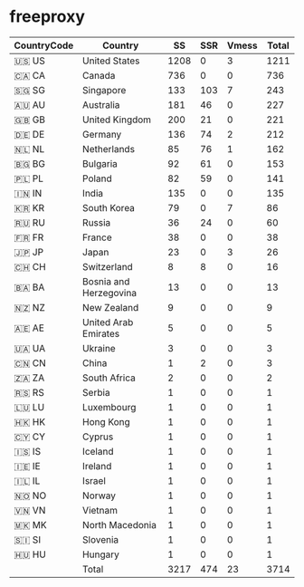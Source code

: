 # freeproxy

|CountryCode|Country|SS|SSR|Vmess|Total|
|  ----  | ----  |  ----  | ----  |  ----  | ----  |
|🇺🇸 US|United States|1208|0|3|1211|
|🇨🇦 CA|Canada|736|0|0|736|
|🇸🇬 SG|Singapore|133|103|7|243|
|🇦🇺 AU|Australia|181|46|0|227|
|🇬🇧 GB|United Kingdom|200|21|0|221|
|🇩🇪 DE|Germany|136|74|2|212|
|🇳🇱 NL|Netherlands|85|76|1|162|
|🇧🇬 BG|Bulgaria|92|61|0|153|
|🇵🇱 PL|Poland|82|59|0|141|
|🇮🇳 IN|India|135|0|0|135|
|🇰🇷 KR|South Korea|79|0|7|86|
|🇷🇺 RU|Russia|36|24|0|60|
|🇫🇷 FR|France|38|0|0|38|
|🇯🇵 JP|Japan|23|0|3|26|
|🇨🇭 CH|Switzerland|8|8|0|16|
|🇧🇦 BA|Bosnia and Herzegovina|13|0|0|13|
|🇳🇿 NZ|New Zealand|9|0|0|9|
|🇦🇪 AE|United Arab Emirates|5|0|0|5|
|🇺🇦 UA|Ukraine|3|0|0|3|
|🇨🇳 CN|China|1|2|0|3|
|🇿🇦 ZA|South Africa|2|0|0|2|
|🇷🇸 RS|Serbia|1|0|0|1|
|🇱🇺 LU|Luxembourg|1|0|0|1|
|🇭🇰 HK|Hong Kong|1|0|0|1|
|🇨🇾 CY|Cyprus|1|0|0|1|
|🇮🇸 IS|Iceland|1|0|0|1|
|🇮🇪 IE|Ireland|1|0|0|1|
|🇮🇱 IL|Israel|1|0|0|1|
|🇳🇴 NO|Norway|1|0|0|1|
|🇻🇳 VN|Vietnam|1|0|0|1|
|🇲🇰 MK|North Macedonia|1|0|0|1|
|🇸🇮 SI|Slovenia|1|0|0|1|
|🇭🇺 HU|Hungary|1|0|0|1|
||Total|3217|474|23|3714|
